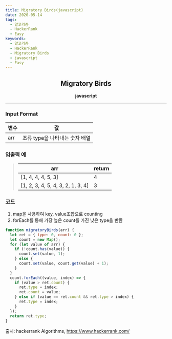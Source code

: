 ```yaml
---
title: Migratory Birds(javascript)
date: 2020-05-14
tags:
  - 알고리즘
  - HackerRank
  - Easy
keywords:
  - 알고리즘
  - HackerRank
  - Migratory Birds
  - javascript
  - Easy
---
```


## <center>Migratory Birds</center>

**<center>javascript</center>**

---

### Input Format

| 변수 | 값                             |
| ---- | ------------------------------ |
| arr  | 조류 type을 나타내는 숫자 배열 |

### 입출력 예

> | arr                               | return |
> | --------------------------------- | ------ |
> | [1, 4, 4, 4, 5, 3]                | 4      |
> | [1, 2, 3, 4, 5, 4, 3, 2, 1, 3, 4] | 3      |

### 코드

1. map을 사용하여 key, value조합으로 counting
2. forEach를 통해 가장 높은 count를 가진 낮은 type을 반환

```javascript
function migratoryBirds(arr) {
  let ret = { type: 0, count: 0 };
  let count = new Map();
  for (let value of arr) {
    if (!count.has(value)) {
      count.set(value, 1);
    } else {
      count.set(value, count.get(value) + 1);
    }
  }
  count.forEach((value, index) => {
    if (value > ret.count) {
      ret.type = index;
      ret.count = value;
    } else if (value == ret.count && ret.type > index) {
      ret.type = index;
    }
  });
  return ret.type;
}
```

출처: hackerrank Algorithms, https://www.hackerrank.com/
